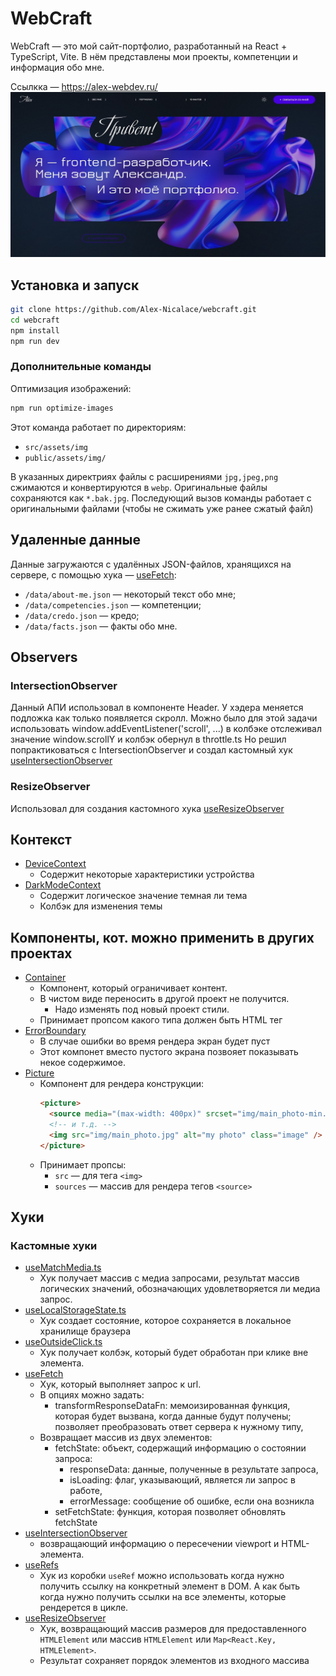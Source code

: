 # WebCraft

WebCraft — это мой сайт-портфолио, разработанный на React + TypeScript, Vite. В нём представлены мои проекты, компетенции и информация обо мне.

Ссылкка — https://alex-webdev.ru/
![WebCraft Preview](public/img/og-preview.jpg)

## Установка и запуск

```bash
git clone https://github.com/Alex-Nicalace/webcraft.git
cd webcraft
npm install
npm run dev
```

### Дополнительные команды

Оптимизация изображений:

```bash
npm run optimize-images
```

Этот команда работает по директориям:

- `src/assets/img`
- `public/assets/img/`

В указанных директриях файлы с расширениями `jpg,jpeg,png` сжимаются и конвертируются в `webp`. Оригинальные файлы сохраняются как `*.bak.jpg`. Последующий вызов команды работает с оригинальными файлами (чтобы не сжимать уже ранее сжатый файл)

## Удаленные данные

Данные загружаются с удалённых JSON-файлов, хранящихся на сервере, с помощью хука — [useFetch](src/hooks/useFetch.ts):

- `/data/about-me.json` — некоторый текст обо мне;
- `/data/competencies.json` — компетенции;
- `/data/credo.json` — кредо;
- `/data/facts.json` — факты обо мне.

## Observers

### IntersectionObserver

Данный АПИ использовал в компоненте Header. У хэдера меняется подложка как только появляется скролл. Можно было для этой задачи использовать window.addEventListener('scroll', ...) в колбэке отслеживал значение window.scrollY и колбэк обернул в throttle.ts Но решил попрактиковаться с IntersectionObserver и создал кастомный хук [useIntersectionObserver](src/hooks/useIntersectionObserver.ts)

### ResizeObserver

Использовал для создания кастомного хука [useResizeObserver](src/hooks/useResizeObserver.ts)

## Контекст

- [DeviceContext](./src/Context/DeviceContext)
  - Содержит некоторые характеристики устройства
- [DarkModeContext](./src/Context/DarkModeContext)
  - Содержит логическое значение темная ли тема
  - Колбэк для изменения темы

## Компоненты, кот. можно применить в других проектах

- [Container](./src/components/Container/Container.tsx)
  - Компонент, который ограничивает контент.
  - В чистом виде переносить в другой проект не получится.
    - Надо изменять под новый проект стили.
  - Принимает пропсом какого типа должен быть HTML тег
- [ErrorBoundary](./src/components/ErrorBoundary.tsx)
  - В случае ошибки во время рендера экран будет пуст
  - Этот компонет вместо пустого экрана позвояет показывать некое содержимое.
- [Picture](./src/components/Picture/Picture.tsx)
  - Компонент для рендера конструкции:
    ```html
    <picture>
      <source media="(max-width: 400px)" srcset="img/main_photo-min.jpg" />
      <!-- и т.д. -->
      <img src="img/main_photo.jpg" alt="my photo" class="image" />
    </picture>
    ```
  - Принимает пропсы:
    - `src` — для тега `<img>`
    - `sources` — массив для рендера тегов `<source>`

## Хуки

### Кастомные хуки

- [useMatchMedia.ts](./src/hooks/useMatchMedia.ts)
  - Хук получает массив с медиа запросами, результат массив логических значений, обозначающих удовлетворяется ли медиа запрос.
- [useLocalStorageState.ts](./src/hooks/useLocalStorageState.ts)
  - Хук создает состояние, которое сохраняется в локальное хранилище браузера
- [useOutsideClick.ts](./src/hooks/useOutsideClick.ts)
  - Хук получает колбэк, который будет обработан при клике вне элемента.
- [useFetch](src/hooks/useFetch.ts)
  - Хук, который выполняет запрос к url.
  - В опциях можно задать:
    - transformResponseDataFn: мемоизированная функция, которая будет вызвана, когда данные будут получены; позволяет преобразовать ответ сервера к нужному типу,
  - Возвращает массив из двух элементов:
    - fetchState: объект, содержащий информацию о состоянии запроса:
      - responseData: данные, полученные в результате запроса,
      - isLoading: флаг, указывающий, является ли запрос в работе,
      - errorMessage: сообщение об ошибке, если она возникла
    - setFetchState: функция, которая позволяет обновлять fetchState
- [useIntersectionObserver](src/hooks/useIntersectionObserver.ts)
  - возвращающий информацию о пересечении viewport и HTML-элемента.
- [useRefs](src/hooks/useRefs.ts)
  - Хук из коробки `useRef` можно использовать когда нужно получить ссылку на конкретный элемент в DOM. А как быть когда нужно получить ссылки на все элементы, которые рендерется в цикле.
- [useResizeObserver](src/hooks/useResizeObserver.ts)
  - Хук, возвращающий массив размеров для предоставленного `HTMLElement` или массив `HTMLElement` или `Map<React.Key, HTMLElement>`.
  - Результат сохраняет порядок элементов из входного массива

